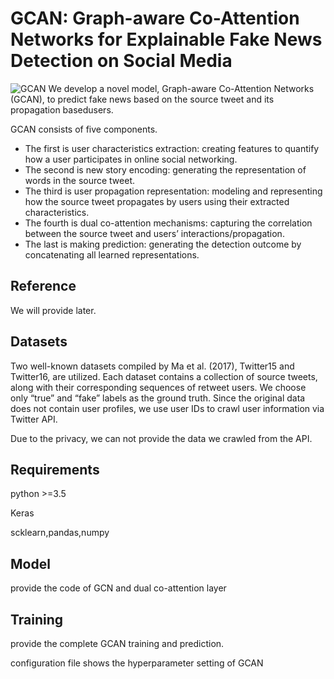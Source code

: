 # GCAN: Graph-aware Co-Attention Networks for Explainable Fake News Detection on Social Media
![GCAN](https://github.com/l852888/GCAN/blob/master/figure/model.PNG)
We develop a novel model, Graph-aware Co-Attention Networks (GCAN), to predict fake news based on the source tweet and its propagation basedusers. 

GCAN consists of five components. 
* The first is user characteristics extraction: creating features to quantify how a user participates in online social networking. 
* The second is new story encoding: generating the representation of words in the source tweet. 
* The third is user propagation representation: modeling and representing how the source tweet propagates by users using their extracted characteristics.
* The fourth is dual co-attention mechanisms: capturing the correlation between the source tweet and users’ interactions/propagation. 
* The last is making prediction: generating the detection outcome by concatenating all learned representations.

Reference
------------------
We will provide later.

Datasets
------------------
Two well-known datasets compiled by Ma et al. (2017), Twitter15 and Twitter16, are utilized. Each dataset contains a collection of source tweets, along with their corresponding sequences of retweet users. We choose only “true” and “fake” labels as the ground truth. Since the original data does not contain user profiles, we use user IDs to crawl user information via Twitter API.

Due to the privacy, we can not provide the data we crawled from the API.

Requirements
------------------
python >=3.5

Keras

scklearn,pandas,numpy

Model
-----------------
provide the code of GCN and dual co-attention layer 

Training
---------------------
provide the complete GCAN training and prediction.

configuration file shows the hyperparameter setting of GCAN
